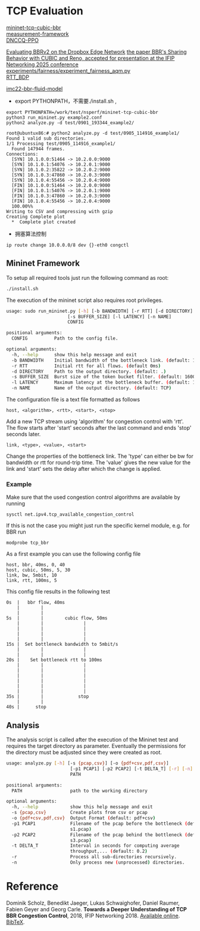 # TCP Evaluation
[mininet-tcp-cubic-bbr](https://github.com/tiuweehan/mininet-tcp-cubic-bbr/tree/master)    
[measurement-framework](https://github.com/Aruuni/measurement-framework/tree/main)    
[DNCCQ-PPO](https://github.com/NetExperimentEasy/DNCCQ-PPO/tree/6d3aac2da901ce4a3f03503bf4f3daa94ea2e9bd)  

[Evaluating BBRv2 on the Dropbox Edge Network](https://dropbox.tech/infrastructure/evaluating-bbrv2-on-the-dropbox-edge-network) 
[ the paper BBR's Sharing Behavior with CUBIC and Reno, accepted for presentation at the IFIP Networking 2025 conference](https://github.com/fatihsarpkaya/bbr-shared-bottleneck/tree/main)   
[experiments/fairness/experiment_fairness_aqm.py](https://github.com/Aruuni/mininettestbed/blob/440ea30879f1668b297e900e6556fe307d3f340f/experiments/fairness/experiment_fairness_aqm.py)      
[RTT_BDP](https://github.com/gomezgaona/bbr2/tree/master/RTT_BDP)   

[imc22-bbr-fluid-model](https://github.com/simonschdev/imc22-bbr-fluid-model)
  
+  export PYTHONPATH，不需要./install.sh ,   
```
export PYTHONPATH=/work/test/nsperf/mininet-tcp-cubic-bbr
python3 run_mininet.py example2.conf 
python2 analyze.py -d test/0901_193344_example2/
```


```
root@ubuntux86:# python2 analyze.py -d test/0905_114916_example1/
Found 1 valid sub directories.
1/1 Processing test/0905_114916_example1/
  Found 147944 frames.
Connections:
  [SYN] 10.1.0.0:51464 -> 10.2.0.0:9000
  [SYN] 10.1.0.1:54076 -> 10.2.0.1:9000
  [SYN] 10.1.0.2:35822 -> 10.2.0.2:9000
  [SYN] 10.1.0.3:47860 -> 10.2.0.3:9000
  [SYN] 10.1.0.4:55456 -> 10.2.0.4:9000
  [FIN] 10.1.0.0:51464 -> 10.2.0.0:9000
  [FIN] 10.1.0.1:54076 -> 10.2.0.1:9000
  [FIN] 10.1.0.3:47860 -> 10.2.0.3:9000
  [FIN] 10.1.0.4:55456 -> 10.2.0.4:9000
  100.00%%          
Writing to CSV and compressing with gzip
Creating Complete plot
  *  Complete plot created      
```


+ 拥塞算法控制  

```
ip route change 10.0.0.0/8 dev {}-eth0 congctl
```
## Mininet Framework
To setup all required tools just run the following command as root:
```bash
./install.sh
```

The execution of the mininet script also requires root privileges.
```bash
usage: sudo run_mininet.py [-h] [-b BANDWIDTH] [-r RTT] [-d DIRECTORY]
                       [-s BUFFER_SIZE] [-l LATENCY] [-n NAME]
                       CONFIG

positional arguments:
  CONFIG          Path to the config file.

optional arguments:
  -h, --help      show this help message and exit
  -b BANDWIDTH    Initial bandwidth of the bottleneck link. (default: 10mbit)
  -r RTT          Initial rtt for all flows. (default 0ms)
  -d DIRECTORY    Path to the output directory. (default: .)
  -s BUFFER_SIZE  Burst size of the token bucket filter. (default: 1600b)
  -l LATENCY      Maximum latency at the bottleneck buffer. (default: 100ms)
  -n NAME         Name of the output directory. (default: TCP)
```

The configuration file is a text file formatted as follows

```
host, <algorithm>, <rtt>, <start>, <stop>
```
Add a new TCP stream using 'algorithm' for congestion control with 'rtt'.
The flow starts after 'start' seconds after the last command and ends 'stop' seconds later.

```
link, <type>, <value>, <start>
```
Change the properties of the bottleneck link. The 'type' can either be bw for bandwidth or rtt for round-trip time.
The 'value' gives the new value for the link and 'start' sets the delay after which the change is applied. 

### Example
Make sure that the used congestion control algorithms are available by running
```
sysctl net.ipv4.tcp_available_congestion_control
```
If this is not the case you might just run the specific kernel module, e.g. for BBR run
```
modprobe tcp_bbr
```

As a first example you can use the following config file
```
host, bbr, 40ms, 0, 40
host, cubic, 50ms, 5, 30
link, bw, 5mbit, 10
link, rtt, 100ms, 5
```
This config file results in the following test
```
0s  |   bbr flow, 40ms
    |        |
    |        |    
5s  |        |        cubic flow, 50ms
    |        |               |
    |        |               |
    |        |               |
    |        |               |
15s |  Set bottleneck bandwidth to 5mbit/s
    |        |               |
    |        |               |
20s |    Set bottleneck rtt to 100ms
    |        |               |
    |        |               |
    |        |               |
    |        |               |
    |        |               |
    |        |               |
35s |        |             stop
    |        |
40s |      stop
```

## Analysis 
The analysis script is called after the execution of the Mininet test and requires the target directory as parameter.
Eventually the permissions for the directory must be adjusted since they were created as root.
```bash
usage: analyze.py [-h] [-s {pcap,csv}] [-o {pdf+csv,pdf,csv}]
                        [-p1 PCAP1] [-p2 PCAP2] [-t DELTA_T] [-r] [-n]
                        PATH

positional arguments:
  PATH                  path to the working directory

optional arguments:
  -h, --help            show this help message and exit
  -s {pcap,csv}         Create plots from csv or pcap
  -o {pdf+csv,pdf,csv}  Output Format (default: pdf+csv)
  -p1 PCAP1             Filename of the pcap before the bottleneck (default:
                        s1.pcap)
  -p2 PCAP2             Filename of the pcap behind the bottleneck (default:
                        s3.pcap)
  -t DELTA_T            Interval in seconds for computing average
                        throughput,... (default: 0.2)
  -r                    Process all sub-directories recursively.
  -n                    Only process new (unprocessed) directories.
```

# Reference
Dominik Scholz, Benedikt Jaeger, Lukas Schwaighofer, Daniel Raumer, Fabien Geyer and Georg Carle.
__Towards a Deeper Understanding of TCP BBR Congestion Control__, 
2018, IFIP Networking 2018.
[Available online](https://www.net.in.tum.de/fileadmin/bibtex/publications/papers/IFIP-Networking-2018-TCP-BBR.pdf). 
[BibTeX](https://net.in.tum.de/publications/bibtex/ScholzJaeger2018BBR.bib).
